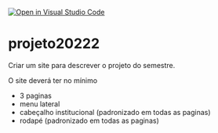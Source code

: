 [![Open in Visual Studio Code](https://classroom.github.com/assets/open-in-vscode-c66648af7eb3fe8bc4f294546bfd86ef473780cde1dea487d3c4ff354943c9ae.svg)](https://classroom.github.com/online_ide?assignment_repo_id=8731013&assignment_repo_type=AssignmentRepo)
# projeto20222


Criar um site para descrever o projeto do semestre.

O site deverá ter no mínimo 
 - 3 paginas
 - menu lateral
 - cabeçalho institucional (padronizado em todas as paginas)
 - rodapé (padronizado em todas as paginas)
 
